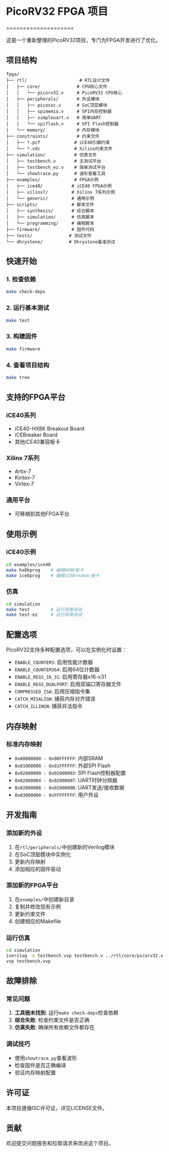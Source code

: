 # PicoRV32 FPGA 项目
====================

这是一个重新整理的PicoRV32项目，专门为FPGA开发进行了优化。

## 项目结构

```
fpga/
├── rtl/                    # RTL设计文件
│   ├── core/              # CPU核心文件
│   │   └── picorv32.v     # PicoRV32 CPU核心
│   ├── peripherals/       # 外设模块
│   │   ├── picosoc.v      # SoC顶层模块
│   │   ├── spimemio.v     # SPI内存控制器
│   │   ├── simpleuart.v   # 简单UART
│   │   └── spiflash.v     # SPI Flash控制器
│   └── memory/            # 内存模块
├── constraints/           # 约束文件
│   ├── *.pcf             # iCE40引脚约束
│   └── *.xdc             # Xilinx约束文件
├── simulation/           # 仿真文件
│   ├── testbench.v       # 主测试平台
│   ├── testbench_ez.v    # 简单测试平台
│   └── showtrace.py      # 波形查看工具
├── examples/             # FPGA示例
│   ├── ice40/           # iCE40 FPGA示例
│   ├── xilinx7/         # Xilinx 7系列示例
│   └── generic/         # 通用示例
├── scripts/             # 脚本文件
│   ├── synthesis/       # 综合脚本
│   ├── simulation/      # 仿真脚本
│   └── programming/     # 编程脚本
├── firmware/            # 固件代码
├── tests/              # 测试文件
└── dhrystone/          # Dhrystone基准测试
```

## 快速开始

### 1. 检查依赖
```bash
make check-deps
```

### 2. 运行基本测试
```bash
make test
```

### 3. 构建固件
```bash
make firmware
```

### 4. 查看项目结构
```bash
make tree
```

## 支持的FPGA平台

### iCE40系列
- iCE40-HX8K Breakout Board
- iCEBreaker Board
- 其他iCE40兼容板卡

### Xilinx 7系列
- Artix-7
- Kintex-7
- Virtex-7

### 通用平台
- 可移植到其他FPGA平台

## 使用示例

### iCE40示例
```bash
cd examples/ice40
make hx8kprog    # 编程HX8K板卡
make icebprog    # 编程iCEBreaker板卡
```

### 仿真
```bash
cd simulation
make test        # 运行完整测试
make test-ez     # 运行简单测试
```

## 配置选项

PicoRV32支持多种配置选项，可以在实例化时设置：

- `ENABLE_COUNTERS`: 启用性能计数器
- `ENABLE_COUNTERS64`: 启用64位计数器
- `ENABLE_REGS_16_31`: 启用寄存器x16-x31
- `ENABLE_REGS_DUALPORT`: 启用双端口寄存器文件
- `COMPRESSED_ISA`: 启用压缩指令集
- `CATCH_MISALIGN`: 捕获内存对齐错误
- `CATCH_ILLINSN`: 捕获非法指令

## 内存映射

### 标准内存映射
- `0x00000000 - 0x00FFFFFF`: 内部SRAM
- `0x01000000 - 0x01FFFFFF`: 外部SPI Flash
- `0x02000000 - 0x02000003`: SPI Flash控制器配置
- `0x02000004 - 0x02000007`: UART时钟分频器
- `0x02000008 - 0x0200000B`: UART发送/接收数据
- `0x03000000 - 0xFFFFFFFF`: 用户外设

## 开发指南

### 添加新的外设
1. 在`rtl/peripherals/`中创建新的Verilog模块
2. 在SoC顶层模块中实例化
3. 更新内存映射
4. 添加相应的固件驱动

### 添加新的FPGA平台
1. 在`examples/`中创建新目录
2. 复制并修改现有示例
3. 更新约束文件
4. 创建相应的Makefile

### 运行仿真
```bash
cd simulation
iverilog -o testbench.vvp testbench.v ../rtl/core/picorv32.v
vvp testbench.vvp
```

## 故障排除

### 常见问题
1. **工具链未找到**: 运行`make check-deps`检查依赖
2. **综合失败**: 检查约束文件是否正确
3. **仿真失败**: 确保所有依赖文件都存在

### 调试技巧
- 使用`showtrace.py`查看波形
- 检查固件是否正确编译
- 验证内存映射配置

## 许可证

本项目遵循ISC许可证，详见LICENSE文件。

## 贡献

欢迎提交问题报告和拉取请求来改进这个项目。 